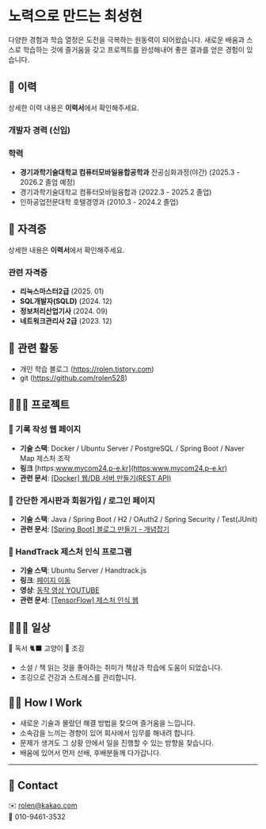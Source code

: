 # 노력으로 만드는 최성현

다양한 경험과 학습 열정은 도전을 극복하는 원동력이 되어왔습니다.
새로운 배움과 스스로 학습하는 것에 즐거움을 갖고 프로젝트를 완성해내어 좋은 결과를 얻은 경험이 있습니다.



## 🔎 이력

상세한 이력 내용은 **이력서**에서 확인해주세요.

### 개발자 경력  (신입)

### 학력

- **경기과학기술대학교 컴퓨터모바일융합공학과** 전공심화과정(야간) (2025.3 - 2026.2 졸업 예정)
- 경기과학기술대학교 컴퓨터모바일융합과 (2022.3 - 2025.2 졸업)
- 인하공업전문대학 호텔경영과 (2010.3 - 2024.2 졸업)


## 🔎 자격증

상세한 내용은 **이력서**에서 확인해주세요.

### 관련 자격증

- **리눅스마스터2급** (2025. 01)
- **SQL개발자(SQLD)** (2024. 12)
- **정보처리산업기사** (2024. 09)
- **네트워크관리사 2급** (2023. 12)

## 💫 관련 활동

- 개인 학습 블로그 (https://rolen.tistory.com)
- git (https://github.com/rolen528)


## 👩🏻‍💻 프로젝트

### 📌 기록 작성 웹 페이지

- **기술 스택**: Docker / Ubuntu Server / PostgreSQL / Spring Boot / Naver Map 제스처 조작
- **링크** [https:www.mycom24.p-e.kr](https:www.mycom24.p-e.kr)
- **관련 문서**: [\[Docker\] 웹/DB 서버 만들기(REST API)](https://www.notion.so/Docker-DB-REST-API-15f34560b0b481a9b9f5d71c116475ba?pvs=21)

### 📌 간단한 게시판과 회원가입 / 로그인 페이지

- **기술 스택**: Java / Spring Boot / H2 / OAuth2 / Spring Security / Test(JUnit)
- **관련 문서**: [\[Spring Boot\] 블로그 만들기 - 개념잡기](https://www.notion.so/Spring-Boot-17734560b0b4803ea15cd94769f46d9e?pvs=21)

### 📌 HandTrack 제스처 인식 프로그램

- **기술 스택**: Ubuntu Server / Handtrack.js
- **링크**: [페이지 이동](https://www.mycom24.p-e.kr/rolen/handTrack.html)
- **영상**: [동작 영상 YOUTUBE](https://www.youtube.com/watch?v=fV_D0ODf87E)
- **관련 문서**: [\[TensorFlow\] 제스처 인식 웹](https://www.notion.so/TensorFlow-15f34560b0b4817f9da3e2f6cb2f3b94?pvs=21)

## 👩🏻‍🚀 일상

📕 독서  🐈‍⬛ 고양이  🏃 조깅

- 소설 / 책 읽는 것을 좋아하는 취미가 책상과 학습에 도움이 되었습니다.
- 조깅으로 건강과 스트레스를 관리합니다.



## 🙋🏻 How I Work

- 새로운 기술과 몰랐던 해결 방법을 찾으며 즐거움을 느낍니다.
- 소속감을 느끼는 경향이 있어 회사에서 임무를 해내려 합니다.
- 문제가 생겨도 그 상황 안에서 일을 진행할 수 있는 방향을 찾습니다.
- 배움에 있어서 먼저 선배, 후배분들께 다가갑니다.

---

## 👋 Contact

✉️ [rolen@kakao.com](mailto\:rolen@kakao.com)\
📱 010-9461-3532

